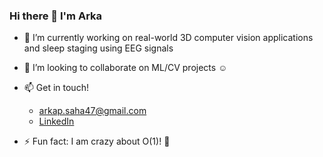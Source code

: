 ### Hi there 👋 I'm Arka 

<!--
**ArkaJU/ArkaJU** is a ✨ _special_ ✨ repository because its `README.md` (this file) appears on your GitHub profile.

Here are some ideas to get you started:
-->

- 🔭 I’m currently working on real-world 3D computer vision applications and sleep staging using EEG signals
- 👯 I’m looking to collaborate on ML/CV projects :relaxed:

- 📫 Get in touch! 
  * arkap.saha47@gmail.com  
  * [LinkedIn](https://www.linkedin.com/in/arka-saha-992658125/)

- :zap: Fun fact: I am crazy about O(1)!  :racehorse:

